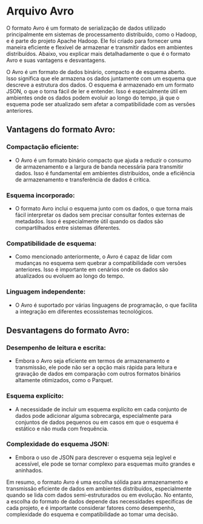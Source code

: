 # Arquivo Avro

O formato Avro é um formato de serialização de dados utilizado principalmente em sistemas de processamento distribuído, como o Hadoop, e é parte do projeto Apache Hadoop. Ele foi criado para fornecer uma maneira eficiente e flexível de armazenar e transmitir dados em ambientes distribuídos. Abaixo, vou explicar mais detalhadamente o que é o formato Avro e suas vantagens e desvantagens.

O Avro é um formato de dados binário, compacto e de esquema aberto. Isso significa que ele armazena os dados juntamente com um esquema que descreve a estrutura dos dados. O esquema é armazenado em um formato JSON, o que o torna fácil de ler e entender. Isso é especialmente útil em ambientes onde os dados podem evoluir ao longo do tempo, já que o esquema pode ser atualizado sem afetar a compatibilidade com as versões anteriores.

## Vantagens do formato Avro:

### Compactação eficiente: 
  - O Avro é um formato binário compacto que ajuda a reduzir o consumo de armazenamento e a largura de banda necessária para transmitir dados. Isso é fundamental
em ambientes distribuídos, onde a eficiência de armazenamento e transferência de dados é crítica.

### Esquema incorporado: 
  - O formato Avro inclui o esquema junto com os dados, o que torna mais fácil interpretar os dados sem precisar consultar fontes externas de metadados. Isso é especialmente
útil quando os dados são compartilhados entre sistemas diferentes.

### Compatibilidade de esquema: 
  - Como mencionado anteriormente, o Avro é capaz de lidar com mudanças no esquema sem quebrar a compatibilidade com versões anteriores. Isso é importante em cenários
onde os dados são atualizados ou evoluem ao longo do tempo.

### Linguagem independente: 
  - O Avro é suportado por várias linguagens de programação, o que facilita a integração em diferentes ecossistemas tecnológicos.

## Desvantagens do formato Avro:

### Desempenho de leitura e escrita: 
  - Embora o Avro seja eficiente em termos de armazenamento e transmissão, ele pode não ser a opção mais rápida para leitura e gravação de dados em comparação com outros
formatos binários altamente otimizados, como o Parquet.

### Esquema explícito: 
  - A necessidade de incluir um esquema explícito em cada conjunto de dados pode adicionar alguma sobrecarga, especialmente para conjuntos de dados pequenos ou em
casos em que o esquema é estático e não muda com frequência.

### Complexidade do esquema JSON: 
  - Embora o uso de JSON para descrever o esquema seja legível e acessível, ele pode se tornar complexo para esquemas muito grandes e aninhados.

Em resumo, o formato Avro é uma escolha sólida para armazenamento e transmissão eficiente de dados em ambientes distribuídos, especialmente quando se lida com dados semi-estruturados ou em evolução. No entanto, a escolha do formato de dados depende das necessidades específicas de cada projeto, e é importante considerar fatores como desempenho, complexidade do esquema e compatibilidade ao tomar uma decisão.
